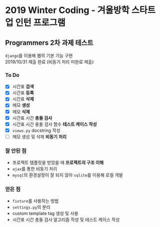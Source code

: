 # 2019 Winter Coding - 겨울방학 스타트업 인턴 프로그램

## Programmers 2차 과제 테스트

`django`를 이용해 웹의 기본 기능 구현<br>
2019/10/31 제출 완료 (비동기 처리 미완료 제출)

### To Do
- [x] 시간표 **검색**
- [x] 시간표 **등록**
- [x] 시간표 **삭제**
- [x] 메모 **생성**
- [x] 메모 **삭제**
- [x] 시간표 시간 **충돌 검사**
- [x] 시간표 시간 충돌 검사 함수 **테스트 케이스 작성**
- [x] `views.py` docstring 작성
- [ ] 메모 생성 및 삭제 **비동기 처리**

### 잘 안된 점
- 프로젝트 템플릿을 받았을 때 **프로젝트의 구조 이해**
- `ajax`를 통한 비동기 처리
- `mysql`의 환경설정이 잘 되지 않아 `sqlite`를 이용해 로컬 개발

### 얻은 점
- `fixture`를 사용하는 방법
- `settings.py`의 분리
- custom template tag 생성 및 사용
- 시간표 시간 충돌 검사 알고리즘 작성 및 테스트 케이스 작성
